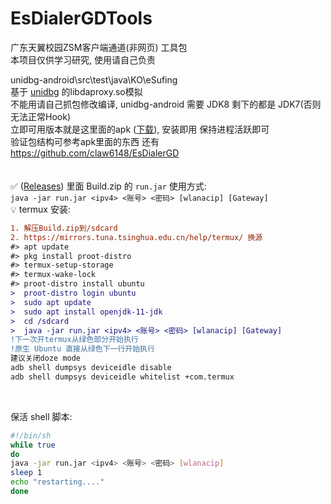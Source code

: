 # EsDialerGDTools
广东天翼校园ZSM客户端通道(非网页) 工具包<br>
本项目仅供学习研究, 使用请自己负责

unidbg-android\src\test\java\KO\eSufing<br>
基于 [unidbg](https://github.com/zhkl0228/unidbg) 的libdaproxy.so模拟<br>
不能用请自己抓包修改编译, unidbg-android 需要 JDK8 剩下的都是 JDK7(否则无法正常Hook)<br>
立即可用版本就是这里面的apk ([下载](https://hub.fastgit.xyz/githuu5y5u/EsDialerGDTools/releases/download/1.0/_2.3.2075.21070101.apk)), 安装即用 保持进程活跃即可<br>
验证包结构可参考apk里面的东西 还有 https://github.com/claw6148/EsDialerGD
<br><br>
<br>
✅ ([Releases](https://hub.fastgit.xyz/githuu5y5u/EsDialerGDTools/releases/)) 里面 Build.zip 的 ```run.jar``` 使用方式:<br>
```java -jar run.jar <ipv4> <账号> <密码> [wlanacip] [Gateway]```<br>
💡 termux 安装:<br>
  ```diff
  1. 解压Build.zip到/sdcard
  2. https://mirrors.tuna.tsinghua.edu.cn/help/termux/ 换源
  #> apt update
  #> pkg install proot-distro
  #> termux-setup-storage
  #> termux-wake-lock
  #> proot-distro install ubuntu
  >  proot-distro login ubuntu
  >  sudo apt update
  >  sudo apt install openjdk-11-jdk
  >  cd /sdcard
  >  java -jar run.jar <ipv4> <账号> <密码> [wlanacip] [Gateway]
  !下一次开termux从绿色部分开始执行
  !原生 Ubuntu 直接从绿色下一行开始执行
  建议关闭doze mode
  adb shell dumpsys deviceidle disable
  adb shell dumpsys deviceidle whitelist +com.termux
  ```
  <br>

  保活 shell 脚本:
  ```bash
  #!/bin/sh
while true
do
  java -jar run.jar <ipv4> <账号> <密码> [wlanacip]
  sleep 1
  echo "restarting...."
done
  ```
